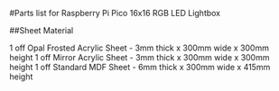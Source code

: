#Parts list for Raspberry Pi Pico 16x16 RGB LED Lightbox

##Sheet Material

1 off Opal Frosted Acrylic Sheet - 3mm thick x 300mm wide x 300mm height
1 off Mirror Acrylic Sheet - 3mm thick x 300mm wide x 300mm height
1 off Standard MDF Sheet - 6mm thick x 300mm wide x 415mm height
